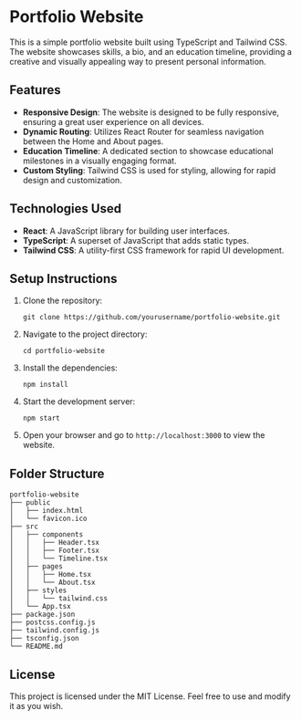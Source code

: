 # Portfolio Website

This is a simple portfolio website built using TypeScript and Tailwind CSS. The website showcases skills, a bio, and an education timeline, providing a creative and visually appealing way to present personal information.

## Features

- **Responsive Design**: The website is designed to be fully responsive, ensuring a great user experience on all devices.
- **Dynamic Routing**: Utilizes React Router for seamless navigation between the Home and About pages.
- **Education Timeline**: A dedicated section to showcase educational milestones in a visually engaging format.
- **Custom Styling**: Tailwind CSS is used for styling, allowing for rapid design and customization.

## Technologies Used

- **React**: A JavaScript library for building user interfaces.
- **TypeScript**: A superset of JavaScript that adds static types.
- **Tailwind CSS**: A utility-first CSS framework for rapid UI development.

## Setup Instructions

1. Clone the repository:
   ```
   git clone https://github.com/yourusername/portfolio-website.git
   ```

2. Navigate to the project directory:
   ```
   cd portfolio-website
   ```

3. Install the dependencies:
   ```
   npm install
   ```

4. Start the development server:
   ```
   npm start
   ```

5. Open your browser and go to `http://localhost:3000` to view the website.

## Folder Structure

```
portfolio-website
├── public
│   ├── index.html
│   └── favicon.ico
├── src
│   ├── components
│   │   ├── Header.tsx
│   │   ├── Footer.tsx
│   │   └── Timeline.tsx
│   ├── pages
│   │   ├── Home.tsx
│   │   └── About.tsx
│   ├── styles
│   │   └── tailwind.css
│   └── App.tsx
├── package.json
├── postcss.config.js
├── tailwind.config.js
├── tsconfig.json
└── README.md
```

## License

This project is licensed under the MIT License. Feel free to use and modify it as you wish.